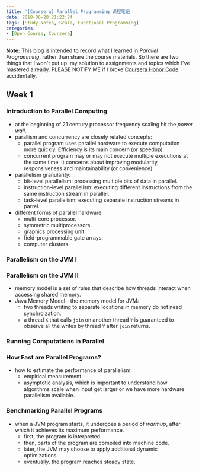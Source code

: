 ```yaml
---
title: '[Coursera] Parallel Programming 课程笔记'
date: 2018-06-28 21:22:24
tags: [Study Notes, Scala, Functional Programming]
categories:
- [Open Course, Coursera]
---
```


**Note:**
This blog is intended to record what I learned in *Parallel Programming*, rather than share the course materials. So there are two things that I won't put up: my solution to assignments and topics which I've mastered already.
PLEASE NOTIFY ME if I broke [Coursera Honor Code](https://learner.coursera.help/hc/en-us/articles/209818863-Coursera-Honor-Code) accidentally.

## Week 1

### Introduction to Parallel Computing

- at the beginning of 21 century processor frequency scaling hit the *power wall*.
- parallism and concurrency are closely related concepts:
    - parallel program uses parallel hardware to execute computation more quickly. Efficiency is its main concern (or speedup).
    - concurrent program may or may not execute multiple executions at the same time. It concerns about improving modularity, responsiveness and maintainability (or convenience).
- parallelism granularity:
    - bit-level parallelism: processing multiple bits of data in parallel.
    - instruction-level parallelism: executing different instructions from the same instruction stream in parallel.
    - task-level parallelism: executing separate instruction streams in parrel.
- different forms of parallel hardware.
    - multi-core processor.
    - symmetric multiprocessors.
    - graphics processing unit.
    - field-programmable gate arrays.
    - computer clusters.

### Parallelism on the JVM I

### Parallelism on the JVM II

- memory model is a set of rules that describe how threads interact when accessing shared memory.
- Java Memory Model - the memory model for JVM:
    - two threads writing to separate locations in memory do not need synchroization.
    - a thread `X` that calls `join` on another thread `Y` is guaranteed to observe all the writes by thread `Y` after `join` returns.

### Running Computations in Parallel

### How Fast are Parallel Programs?

- how to estimate the performance of parallelism:
    - empirical measurement.
    - asymptotic analysis, which is important to understand how algorithms scale when input get larger or we have more hardware parallelism available.

### Benchmarking Parallel Programs

- when a JVM program starts, it undergoes a period of *warmup*, after which it achieves its maximum performance.
    - first, the program is interpreted.
    - then, parts of the program are compiled into machine code.
    - later, the JVM may choose to apply additional dynamic optimizations.
    - eventually, the program reaches steady state.
